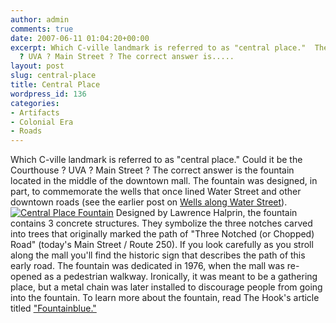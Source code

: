 ```yaml
---
author: admin
comments: true
date: 2007-06-11 01:04:20+00:00
excerpt: Which C-ville landmark is referred to as "central place."  The Courthouse
  ? UVA ? Main Street ? The correct answer is.....
layout: post
slug: central-place
title: Central Place
wordpress_id: 136
categories:
- Artifacts
- Colonial Era
- Roads
---
```


Which C-ville landmark is referred to as "central place." Could it be the Courthouse ? UVA ? Main Street ? The correct answer is the fountain located in the middle of the downtown mall. The fountain was designed, in part, to commemorate the wells that once lined Water Street and other downtown roads (see the earlier post on [Wells along Water Street](http://www.locohistory.org/blog/2007/06/03/water-street-well-wishes/)).[![Central Place Fountain](http://www.locohistory.org/blog/wp-content/uploads/2007/06/fountainmall.jpg)](http://www.locohistory.org/blog/?attachment_id=137) Designed by Lawrence Halprin, the fountain contains 3 concrete structures. They symbolize the three notches carved into trees that originally marked the path of "Three Notched (or Chopped) Road" (today's Main Street / Route 250). If you look carefully as you stroll along the mall you'll find the historic sign that describes the path of this early road. The fountain was dedicated in 1976, when the mall was re-opened as a pedestrian walkway. Ironically, it was meant to be a gathering place, but a metal chain was later installed to discourage people from going into the fountain. To learn more about the fountain, read The Hook's article titled ["Fountainblue."](http://www.readthehook.com/stories/2007/01/18/ONARCH%200603.rtf.aspx)
